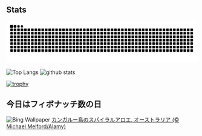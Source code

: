 ## Stats
<picture>
  <source media="(prefers-color-scheme: dark)" srcset="https://raw.githubusercontent.com/ba230t/ba230t/output/github-contribution-grid-snake-dark.svg">
  <source media="(prefers-color-scheme: light)" srcset="https://raw.githubusercontent.com/ba230t/ba230t/output/github-contribution-grid-snake.svg">
  <img alt="github contribution grid snake animation" src="https://raw.githubusercontent.com/ba230t/ba230t/output/github-contribution-grid-snake.svg">
</picture>

<p align="left">
  <img alt="Top Langs" height="150px" src="https://github-readme-stats.vercel.app/api/top-langs/?username=ba230t&layout=compact&theme=transparent" />
  <img alt="github stats" height="150px" src="https://github-readme-stats.vercel.app/api?username=ba230t&theme=transparent" />
</p>

[![trophy](https://github-profile-trophy.vercel.app/?username=ba230t&theme=transparent&column=7)](https://github.com/ryo-ma/github-profile-trophy)


<!-- Bing Wallpaper Start -->
## 今日はフィボナッチ数の日
![Bing Wallpaper](https://www.bing.com/th?id=OHR.FibonacciAloe_JA-JP5597690966_1920x1080.jpg&rf=LaDigue_1920x1080.jpg&pid=hp)
[カンガルー島のスパイラルアロエ, オーストラリア (© Michael Melford/Alamy)](https://www.bing.com/search?q=%E3%82%B9%E3%83%91%E3%82%A4%E3%83%A9%E3%83%AB%E3%82%A2%E3%83%AD%E3%82%A8&form=hpcapt&filters=HpDate%3a%2220241122_1500%22)
<!-- Bing Wallpaper End -->
